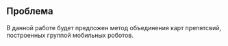 ﻿## Проблема

В данной работе будет предложен метод объединения карт препятсвий, построенных группой мобильных роботов.